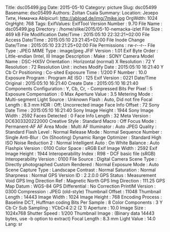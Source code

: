 Title: dsc05499.jpg
Date: 2015-05-10
Category: picture
Slug: dsc05499
Basename: dsc05499
Authors: Zoltan Csala
Summary:
Location: Језеро Тити, Немачка
Ablpicurl: http://abload.de/img/7mjke.jpg
OrgWdth: 1024
OrgHght: 768
Tags:
ExifValues: ExifTool Version Number : 9.70
            File Name : dsc05499.jpg
            Directory : /home/slike/2015/05-10-nemacka-izlet
            File Size : 469 kB
            File Modification Date/Time : 2015:05:10 22:32:21+02:00
            File Access Date/Time : 2015:05:10 23:21:45+02:00
            File Inode Change Date/Time : 2015:05:10 23:21:25+02:00
            File Permissions : rw-r--r--
            File Type : JPEG
            MIME Type : image/jpeg
            JFIF Version : 1.01
            Exif Byte Order : Little-endian (Intel, II)
            Image Description :
            Make : SONY
            Camera Model Name : DSC-HX5V
            Orientation : Horizontal (normal)
            X Resolution : 72
            Y Resolution : 72
            Resolution Unit : inches
            Modify Date : 2015:05:10 16:21:40
            Y Cb Cr Positioning : Co-sited
            Exposure Time : 1/200
            F Number : 10.0
            Exposure Program : Program AE
            ISO : 125
            Exif Version : 0221
            Date/Time Original : 2015:05:10 16:21:40
            Create Date : 2015:05:10 16:21:40
            Components Configuration : Y, Cb, Cr, -
            Compressed Bits Per Pixel : 5
            Exposure Compensation : 0
            Max Aperture Value : 3.5
            Metering Mode : Multi-segment
            Light Source : Unknown
            Flash : Auto, Did not fire
            Focal Length : 8.3 mm
            HDR : Off; Uncorrected image
            Face Info Offset : 72
            Sony Date Time : 2015:05:10 16:21:40
            Sony Image Height : 1944
            Sony Image Width : 2592
            Faces Detected : 0
            Face Info Length : 32
            Meta Version : DC6303320222000
            Creative Style : Standard
            Macro : Off
            Focus Mode : Permanent-AF
            AF Area Mode : Multi
            AF Illuminator : Auto
            JPEG Quality : Standard
            Flash Level : Normal
            Release Mode : Normal
            Sequence Number : Single
            Anti-Blur : On (Shooting)
            Dynamic Range Optimizer : Standard
            High ISO Noise Reduction 2 : Normal
            Intelligent Auto : On
            White Balance : Auto
            Flashpix Version : 0100
            Color Space : sRGB
            Exif Image Width : 2592
            Exif Image Height : 1944
            Interoperability Index : R98 - DCF basic file (sRGB)
            Interoperability Version : 0100
            File Source : Digital Camera
            Scene Type : Directly photographed
            Custom Rendered : Normal
            Exposure Mode : Auto
            Scene Capture Type : Landscape
            Contrast : Normal
            Saturation : Normal
            Sharpness : Normal
            GPS Version ID : 2.2.0.0
            GPS Status : Measurement Void
            GPS Img Direction Ref : Magnetic North
            GPS Img Direction : 111.25
            GPS Map Datum : WGS-84
            GPS Differential : No Correction
            PrintIM Version : 0300
            Compression : JPEG (old-style)
            Thumbnail Offset : 11048
            Thumbnail Length : 14443
            Image Width : 1024
            Image Height : 768
            Encoding Process : Baseline DCT, Huffman coding
            Bits Per Sample : 8
            Color Components : 3
            Y Cb Cr Sub Sampling : YCbCr4:2:2 (2 1)
            Aperture : 10.0
            Image Size : 1024x768
            Shutter Speed : 1/200
            Thumbnail Image : (Binary data 14443 bytes, use -b option to extract)
            Focal Length : 8.3 mm
            Light Value : 14.0
Lang: sr

